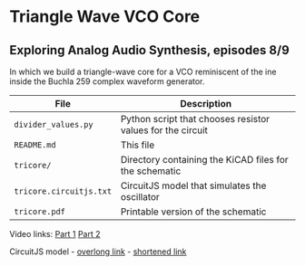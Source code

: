 # Triangle Wave VCO Core
## Exploring Analog Audio Synthesis, episodes 8/9

In which we build a triangle-wave core for a VCO reminiscent of
the ine inside the Buchla 259 complex waveform generator.

| File | Description |
| ---- | ----------- |
| `divider_values.py` | Python script that chooses resistor values for the circuit |
| `README.md` | This file |
| `tricore/` | Directory containing the KiCAD files for the schematic |
| `tricore.circuitjs.txt` | CircuitJS model that simulates the oscillator |
| `tricore.pdf` | Printable version of the schematic

Video links: [Part 1](https://youtu.be/bGXGKWCEgyM) [Part 2](https://youtu.be/ipUoZtgXml0)

CircuitJS model - [overlong link](https://www.falstad.com/circuit/circuitjs.html?ctz=CQAgjCAMB0l3AmEA2AzNA7ATi8gHACxhZwCskyWKVpI5dApgLRhgBQALiAXpOKgQJ0wSMAKF8ILGMgRYMySKTmowybMijQCyHjjwIwpZMdSkqYOCAAmDAGYBDAK4AbDmwBOw0aixJSIuCCfHy+cGwA7t78itFiClCRcagJAT5+iVFpQQR82WAExpncuEF4eNy6ZRWQbGAYQvnKeYEFRRCW8FYwtABKDADOAJYDHA4AdgDGDEk8kuIgqIT8gom9cc0b+FA7uSAsSCFapGzrS0IF5YvLRttHewc7IdAnUecrQu9iCDWe1xeoH7-cAIKqSLqnYEiKpfQyae6SQ5PF5sADm3B4INKggqYkCIT+OKxmiJIkBOww5HCXlJCHJpLUNUWingkIZ2wZCCOfD2+ORJy4cxB5PydKRUiwsCUWEKugI8jwpCKMB0qoQPEI+EgWBStE6Nnszjcs14wqQtPJtS4ilxYroCTJ4v2pGgOAwSmMpDwODAyxYL3kOkoOgakHEFystkcrncWVa6oqotNtTjoh+eQd6eKpEzppzmhEmJTdFWrGUcSMhyS+fAYk0NdYkAk1Ydlkapbb2Y7TZLEeV1dalbikAwVdT4CbLVEcF+WQdk-tBZn2fno8XtZ7tXW+WX2Xk8N2iKex0hDd3CX3x95SOer3XrG2Dd9zbnBef97hiUmIEponfvEkd8+GQaAAK6cD4FIZgqAIWAiBxOBUCWLAjGVKV2AcH9UALBMQDwNQQUxW19laCC6FdHAsF4eD1C9PAMBQCcISiX9a2WUdAOWYsOLYoQeMdYp+LtDBsLNRIvHwXFGRQK5GwkJjWQk2S5E0SSYiOTpWRY0ToSENTdOKfTQT05TSmLIyqn06StxkqSe30pQDx5I9uRRdF9Ow4DZN8G8kgA3i8PJVguL8oL-yC3DizwCKiIIwtflyCBcERKo2xSi48IAHQGIxspYUhss0+BspgRA-AISljEIJsGh0AqBnQfAqOIPwTAMMlCvAqBsq5TqIPgcASqSZLCIqPxbSLYbYhEU1xpBZNhqBGa+Dm75ZxAVbATGjI1q-Dadq2-afASHlMGYVgtDK9VKvwXIKsEExLsgdh0RwY7NDe-gMgJKI0pBVKRzTMEkksNcDNBtNLRBwHiQnMGCHVYoIaCRHVoRl8NqW9HMdxHzxJx-ggU276FOLNHEd0SRsfM3lscpsTzMgW1yXpgTai8ZGBM56y8K5cJ1m57ZOccq8XP5ThewnIod2VEitFVNAGkVOQdSbWgmBVXQllBDByhU5R2kjQ0Ywl0hSxFs9ZZYHYNe0LWDHUPXcANpc+CjI13C4M2LiHJ9yz4a2XRHbUcAR1gsACIpbYVlIeGUHBUDVpiDWjY1xxEAj8iHYsn3YrkApz1pDqTAkOZhgpEc5jVdkT8J0Sr2Ty82UvArTTFVsin8qT+Dv26WztQhZGzVs7VaRYREFjx6NgAAdW4C6LpyuVAnmhsGVLhoGMc5jfWB0jfajnvecNKY+QQIleCSIUJyzEDIkILCrRBAAA-AAVAAZAhVG6gY9gQQq50AEDBgCJbCBgvQ6kLAjVAJUQDAIQEAvKmt5TmF8LIMB+B1RwMgIVZBdtUE6lwAgTBBgCAlUwA-CB3pVDqhgYVXI2UX4cBcN-MADBrBMAAI7jAAPocN-ltEIPVcjCIGBxMRSFoBIRkbIuRmhgFgGgIgg4FDRysEpInQQchsCUjgQg7QSCBi2y6NhESPx4I6kVNFZAOC8HGNKvAMxW1LFLC9NhNRhh6ikC0QjeQ8h6oFFwQMZhrDVAcO4XwiJABBJRhxCp4GgL6ZJ+FUkpPgT1ZR-V+qoCMTIXWgIAgzSQkzXA+jsqwVEdk+A7DVEgNgGoKiCgSA4G1I2YBYiwAUOepQeilAQ5tMsB06AjtCmsB+CU70ticqMJCSwthESeH8M4dEhAyjf7+WCf-QBdTQFhhIJABAxgGjPh0OUgYKiRD4MEG4gw3oI7YSQh03+XSHHaG-tYn4OAfFoEBGo-ZiBjlEEIGcmZwTQkLM4UsgRWyBqwoyTlPJmAmzEDud-MM7jnkIKMbbToPi8Q6zpIchGdicr4LxaoWh6giXqmGe6IgVELGJzMIvBh4L5nhKhVE6wGy+DAKgiwWB9SOKjgqkzcoVU-kgIRbUq5bylZYIRo5Eh+FpmdPwQqshXJjAqrUJ4wGYryiKnwFKoJTCOXsK5cspg0Sei8plTivZgIMAnMQC6xUWBzm5N2VKGcXpLDIGILrAoZI1W-xYN0+A1iA1BvwkQOk0zbbumda6w57rzDZUUOasJlruEz2WfaxRjrkWJxlO6XWZtRxHK9UihoJgKAYFOc+aKpKI3Crqg2pthAW3yrDNqMVFan7VoGFmuZObFn5phdlTZ07ugVL5TsuVoCA0UEpfWgIfhzmXOAf6cg8VCjyhIOYdQpLXm7uegmA9rTj0YDUSutAdZyAbsUbMiFnLIkFuCUYMRFR+W1sKI2z0ILEr4XObKs9ayEDqhQkqAoyA0A5jwGGr9eVIPQdQnBhDus1WYAA7cL0ggQOvLNWOyFH6Ym0C-V0X+2zEV1P9GGNAtKoPakBBerdRi1kynosoMwAgmxEGQOdIV6qLmuh4L+Pjd1BPCbykoxjgIEYsZ1FyOVJG325uhTy4BGmInWE-X1BdpH336YEUWlgxGXgXvVE2bC5hvgcYs+SsgIgjkGDpL6cQQ03g3E8lCBYxYzCiGxkF8AzckihcrDyIK4Wojf2C1ceL-ATqzCCikesRcUtxaCtXJLUXsytFlJUC4RXiyqiCEUcrlxfjfh+LjVYdWwv52eF0CAXH3QPvqKoEcN6nrsHWI1-Lg2qqixIjeE8PmARAkG4dYsM3pveVWLUAA9j+KgloQAAA98KsAAEZ0C0BASQ4BwBsFWwYRYSJv5KgOzADop2gA) - [shortened link](https://tinyurl.com/29b687el)
